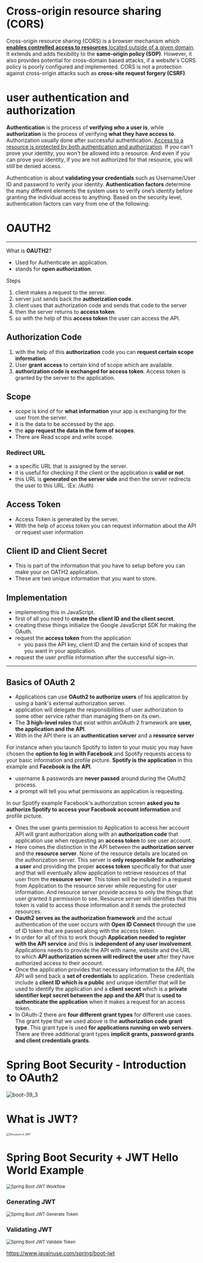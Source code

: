 # Cross-origin resource sharing (CORS)

Cross-origin resource sharing (CORS) is a browser mechanism which <u>**enables controlled access to resources** located outside of a given domain</u>. It extends and adds flexibility to the **same-origin policy (SOP)**. However, it also provides potential for cross-domain based attacks, if a website's CORS policy is poorly configured and implemented. CORS is not a protection against cross-origin attacks such as **cross-site request forgery (CSRF)**.

# user authentication and authorization

**Authentication** is the process of **verifying who a user is**, while **authorization** is the process of verifying **what they have access to**. Authorization usually done after successful authentication. <u>Access to a resource is protected by both authentication and authorization</u>. If you can't prove your identity, you won't be allowed into a resource. And even if you can prove your identity, if you are not authorized for that resource, you will still be denied access.

Authentication is about **validating your credentials** such as Username/User ID and password to verify your identity. **Authentication factors** determine the many different elements the system uses to verify one’s identity before granting the individual access to anything. Based on the security level, authentication factors can vary from one of the following:

# OAUTH2

------

What is **OAUTH2**?

- Used for Authenticate an application.
- stands for **open authorization**.

Steps

1. client makes a request to the server.
2. server just sends back the **authorization code**.
3. client uses that authorization code and sends that code to the server
4. then the server returns to **access token**.
5. so with the help of this **access token** the user can access the API.

## Authorization Code

1. with the help of this **authorization** code you can **request certain scope information**.
2. User **grant access** to certain kind of scope which are available.
3. **authorization code is exchanged for access token**. Access token is granted by the server to the application.

## Scope

- scope is kind of for **what information** your app is exchanging for the user from the server.
-  it is the data to be accessed by the app.
- the **app request the data in the form of scopes**.
- There are Read scope and write scope.

### Redirect URL

- a specific URL that is assigned by the server.
- it is useful for checking if the client or the application is **valid or not**.
- this URL is **generated on the server side** and then the server redirects the user to this URL. (Ex: /Auth)

## Access Token

- Access Token is generated by the server.
- With the help of access token you can request information about the API or request user information

## Client ID and Client Secret

- This is part of the information that you have to setup before you can make your on OATH2 application.
-  These are two unique information that you want to store.

## Implementation

- implementing this in JavaScript.
- first of all you need to **create the client ID and the client secret**.
- creating these things initialize the Google JavaScript SDK for making the OAuth.
- request the **access token** from the application 
  - you pass the API key, client ID and the certain kind of scopes that you want in your application.
- request the user profile information after the successful sign-in.

------

## Basics of OAuth 2

- Applications can use **OAuth2 to authorize users** of his application by using a bank's external authorization server.
- application will delegate the responsibilities of user authorization to some other service rather than managing them on its own.
- The **3 high-level roles** that exist within anOAuth 2 framework are **user, the application and the API**.
- With in the API there is an **authentication server** and a **resource server**

For instance when you launch Spotify to listen to your music you may have chosen the **option to log in with Facebook** and Spotify requests access to your basic information and profile picture. **Spotify is the application** in this example and **Facebook is the API**.

- username & passwords are **never passed** around during the OAuth2 process.
- a prompt will tell you what permissions an application is requesting.

In our Spotify example Facebook's authorization screen **asked you to authorize Spotify to access your Facebook account information** and profile picture.

- Ones the user grants permission to Application to access her account API will grant authorization  along with an **authorization code** that application use when requesting an **access token** to see user account.
- Here comes the distinction in the API between the **authorization server** and the **resource server**. None of the resource details are located on the authorization server. This server is **only responsible for authorizing a user** and providing the proper **access token** specifically for that user and that will eventually allow application to retrieve resources of that user from the **resource server**. This token will be included in a request from Application to the resource server while requesting for user information. And resource server provide access to only the things that user granted it permission to see. Resource server will identifies that this token is valid to access those information and it sends the protected resources.
- **Oauth2 serves as the authorization framework** and the actual authentication of the user occurs with **Open ID Connect** through the use of ID token that are passed along with the access token.
- In order for all of this to work though **Application needed to register with the API service** and this is **independent of any user involvement**. Applications needs to provide the API with name, website and the URL to which **API authorization screen will redirect the user** after they have authorized access to their account.
- Once the application provides that necessary information to the API, the API will send back a **set of credentials** to application. These credentials include a **client ID which is a public** and unique identifier that will be used to identify the application and a **client secret** which is a **private identifier kept secret between the app and the API** that is **used to authenticate the application** when it makes a request for an access token.
- In OAuth-2 there are **four different grant types** for different use cases. The grant type that we used above is the **authorization code grant type**. This grant type is used **for applications running on web servers**. There are three additional grant types **implicit grants, password grants and client credentials grants**.



# Spring Boot Security - Introduction to OAuth2



![boot-39_3](https://www.javainuse.com/boot-39_3.jpg)



# What is JWT?



<img src="https://www.javainuse.com/63_6-min.JPG" alt="Structure of JWT" style="zoom:50%;" />



# Spring Boot Security + JWT Hello World Example

<img src="https://www.javainuse.com/62-12-min.JPG" alt="Spring Boot JWT Workflow" style="zoom: 80%;" />



### Generating JWT

<img src="https://www.javainuse.com/62-2-min.JPG" alt="Spring Boot JWT Generate Token" style="zoom: 80%;" />

### Validating JWT

<img src="https://www.javainuse.com/62-3-min.JPG" alt="Spring Boot JWT Validate Token" style="zoom: 80%;" />

https://www.javainuse.com/spring/boot-jwt

